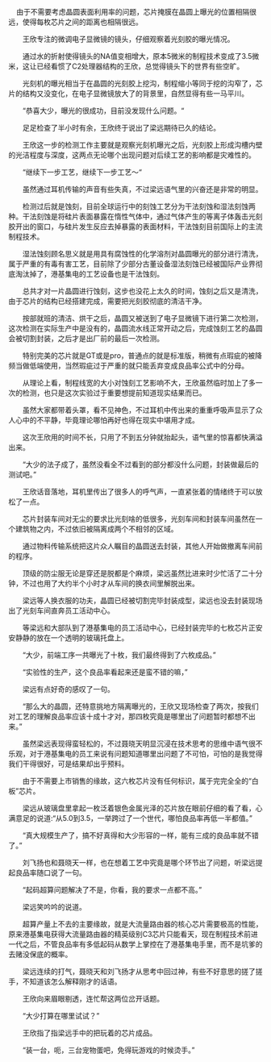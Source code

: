       由于不需要考虑晶圆表面利用率的问题，芯片掩膜在晶圆上曝光的位置相隔很远，使得每枚芯片之间的距离也相隔很远。

　　王欣专注的微调电子显微镜的镜头，仔细观察着光刻胶的曝光情况。

　　通过水的折射使得镜头的NA值变相增大，原本5微米的制程技术变成了3.5微米，这让已经看惯了C2处理器结构的王欣，总觉得镜头下的世界有些空旷。

　　光刻机的曝光相当于在晶圆的光刻胶上挖沟，制程缩小等同于挖的沟窄了，芯片的结构又没变化，在电子显微镜放大了的背景里，自然显得有些一马平川。

　　“恭喜大少，曝光的很成功，目前没发现什么问题。“
  

　　足足检查了半小时有余，王欣终于说出了梁远期待已久的结论。

　　王欣这一步的检测工作主要就是观察光刻机曝光之后，光刻胶上形成沟槽内壁的光洁程度与深度，这两点无论哪个出现问题对后续工艺的影响都是灾难性的。
  

　　“继续下一步工艺，继续下一步工艺～“

  

　　虽然通过耳机传输的声音有些失真，不过梁远语气里的兴奋还是非常的明显。

  

　　检测过后就是蚀刻，目前全球运行中的刻蚀工艺分为干法刻蚀和湿法刻蚀两种。干法刻蚀是将硅片表面暴露在惰性气体中，通过气体产生的等离子体轰击光刻胶开出的窗口，与硅片发生反应去掉暴露的表面材料，干法蚀刻目前国际上的主流制程技术。

  

　　湿法蚀刻顾名思义就是用具有腐蚀性的化学溶剂对晶圆曝光的部分进行清洗，属于严重的有毒有害工艺，目前除了少部分古董设备湿法刻蚀已经被国际产业界彻底淘汰掉了，港基集电的工艺设备也是干法蚀刻。

  

　　总共才对一片晶圆进行蚀刻，这步也没花上太久的时间，蚀刻之后又是清洗，由于芯片的结构已经搭建完成，需要把光刻胶彻底的清洁干净。

  

　　按部就班的清洁、烘干之后，晶圆又被送到了电子显微镜下进行第二次检测，这次检测在实际生产中是没有的，晶圆流水线正常开动之后，完成蚀刻工艺的晶圆会被切割封装，之后才是出厂前的最后一次检测。

  

　　特别完美的芯片就是GT或是pro，普通点的就是标准版，稍微有点瑕疵的被降频当做低端使用，当然瑕疵过于严重的就只能丢弃变成良品率公式中的分母。

  

　　从理论上看，制程线宽的大小对蚀刻工艺影响不大，王欣虽然临时加上了多一次的检测，也只是这次实验过于重要想提前知道现实结果而已。

  

　　虽然大家都带着头罩，看不见神色，不过耳机中传出来的重重呼吸声显示了众人心中的不平静，毕竟理论哪怕再好也得在现实中堪用才成。

  

　　这次王欣用的时间不长，只用了不到五分钟就抬起头，语气里的惊喜都快满溢出来。

  

　　“大少的法子成了，虽然没看全不过看到的部分都没什么问题，封装做最后的测试吧。”

  

　　王欣话音落地，耳机里传出了很多人的呼气声，一直紧张着的情绪终于可以放松了一点。

  

　　芯片封装车间对无尘的要求比光刻啥的低很多，光刻车间和封装车间虽然在一个建筑物之内，不过依旧被隔离成两个不相邻的区域。

  

　　通过物料传输系统把这片众人瞩目的晶圆送去封装，其他人开始做撤离车间前的程序。

  

　　顶级的防尘服无论是穿还是脱都是个麻烦，梁远虽然比进来时少忙活了二十分钟，不过也用了大约半个小时才从车间的换衣间里解脱出来。

  

　　梁远等人换衣服的功夫，晶圆已经被切割完毕封装成型，梁远也没去封装现场出了光刻车间直奔员工活动中心。

  

　　等梁远和大部队到了港基集电的员工活动中心，已经封装完毕的七枚芯片正安安静静的放在一个透明的玻璃托盘上。

  

　　“大少，前端工序一共曝光了十枚，我们最终得到了六枚成品。”

  

　　“实验性的生产，这个良品率看起来还是蛮不错的嘛，”

  

　　梁远有点好奇的感叹了一句。

  

　　“那么大的晶圆，还特意挑地方隔离曝光的，王欣又现场检查了两次，按我们对工艺的理解良品率应该十成十才对，那四枚究竟是哪里出了问题暂时都想不出来。”

  

　　虽然梁远表现得蛮轻松的，不过聂晓天明显沉浸在技术思考的思维中语气很不乐观，对于港基集电的员工来说有问题知道哪里出问题了不可怕，可怕的是我觉得我们干得很好，可是结果却出乎预料。

  

　　由于不需要上市销售的缘故，这六枚芯片没有任何标识，属于完完全全的“白板”芯片。

  

　　梁远从玻璃盘里拿起一枚泛着银色金属光泽的芯片放在眼前仔细的看了看，心满意足的说道:“从5.0到3.5，一举跨过了一个世代，哪怕良品率再低一半都值。”

  

　　“真大规模生产了，搞不好真得和大少形容的一样，能有三成的良品率就不错了。”

  

　　刘飞扬也和聂晓天一样，也在想着工艺中究竟是哪个环节出了问题，听梁远提起良品率随口说了一句。

  

　　“起码超算问题解决了不是，你看，我的要求一点都不高。”

  

　　梁远笑吟吟的说道。

  

　　超算产量上不去的主要缘故，就是大流量路由器的核心芯片需要极高的性能，原来港基集电获得大流量路由器的精英级别C3芯片只能看天，现在制程技术前进一代之后，不管良品率有多低起码从数学上掌控在了港基集电手里，而不是坑爹的去赌没保底的概率。

  

　　梁远连续的打气，聂晓天和刘飞扬才从思考中回过神，有些不好意思的搓了搓手，不知道该怎么解释刚才的话语。

  

　　王欣向来眉眼剔透，连忙帮这两位岔开话题。

  

　　“大少打算在哪里试试？”

  

　　王欣指了指梁远手中的把玩着的芯片成品。

  

　　“装一台，呃，三台宠物蛋吧，免得玩游戏的时候烫手。”